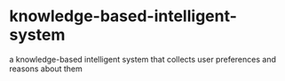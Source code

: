 # knowledge-based-intelligent-system
a knowledge-based intelligent system that collects user preferences and reasons about them
